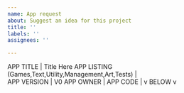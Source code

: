 ```yaml
---
name: App request
about: Suggest an idea for this project
title: ''
labels: ''
assignees: ''

---
```


APP TITLE  |  Title Here
APP LISTING (Games,Text,Utility,Management,Art,Tests) |  
APP VERSION  | V0
APP OWNER  |
APP CODE  | v BELOW v
